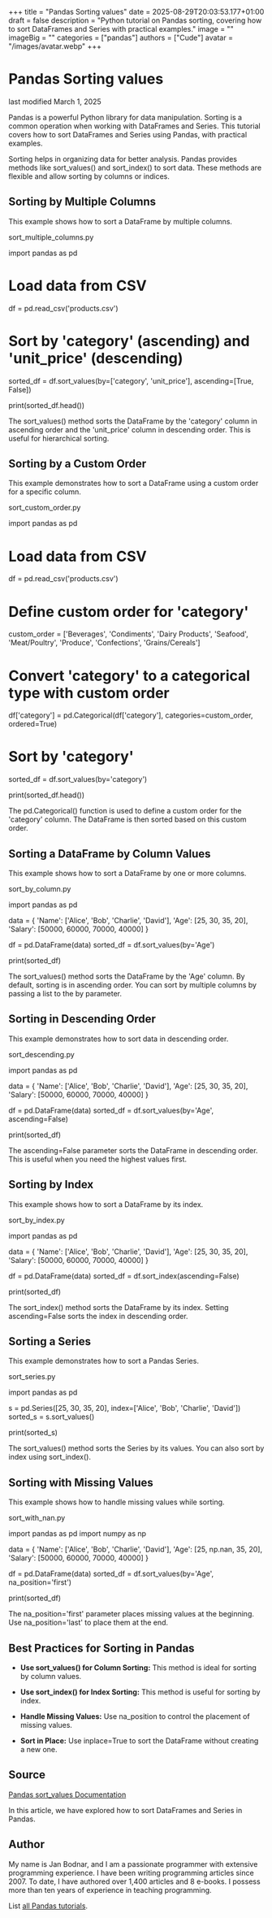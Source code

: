 +++
title = "Pandas Sorting values"
date = 2025-08-29T20:03:53.177+01:00
draft = false
description = "Python tutorial on Pandas sorting, covering how to sort DataFrames and Series with practical examples."
image = ""
imageBig = ""
categories = ["pandas"]
authors = ["Cude"]
avatar = "/images/avatar.webp"
+++

# Pandas Sorting values

last modified March 1, 2025

Pandas is a powerful Python library for data manipulation. Sorting is a common
operation when working with DataFrames and Series. This tutorial covers how to
sort DataFrames and Series using Pandas, with practical examples.

Sorting helps in organizing data for better analysis. Pandas provides methods
like sort_values() and sort_index() to sort data.
These methods are flexible and allow sorting by columns or indices.

## Sorting by Multiple Columns

This example shows how to sort a DataFrame by multiple columns.

sort_multiple_columns.py
  

import pandas as pd

# Load data from CSV
df = pd.read_csv('products.csv')

# Sort by 'category' (ascending) and 'unit_price' (descending)
sorted_df = df.sort_values(by=['category', 'unit_price'], ascending=[True, False])

print(sorted_df.head())

The sort_values() method sorts the DataFrame by the 'category'
column in ascending order and the 'unit_price' column in descending order. This
is useful for hierarchical sorting.

## Sorting by a Custom Order

This example demonstrates how to sort a DataFrame using a custom order for a
specific column.

sort_custom_order.py
  

import pandas as pd

# Load data from CSV
df = pd.read_csv('products.csv')

# Define custom order for 'category'
custom_order = ['Beverages', 'Condiments', 'Dairy Products', 'Seafood', 'Meat/Poultry', 'Produce', 'Confections', 'Grains/Cereals']

# Convert 'category' to a categorical type with custom order
df['category'] = pd.Categorical(df['category'], categories=custom_order, ordered=True)

# Sort by 'category'
sorted_df = df.sort_values(by='category')

print(sorted_df.head())

The pd.Categorical() function is used to define a custom order for
the 'category' column. The DataFrame is then sorted based on this custom order.

## Sorting a DataFrame by Column Values

This example shows how to sort a DataFrame by one or more columns.

sort_by_column.py
  

import pandas as pd

data = {
    'Name': ['Alice', 'Bob', 'Charlie', 'David'],
    'Age': [25, 30, 35, 20],
    'Salary': [50000, 60000, 70000, 40000]
}

df = pd.DataFrame(data)
sorted_df = df.sort_values(by='Age')

print(sorted_df)

The sort_values() method sorts the DataFrame by the 'Age' column.
By default, sorting is in ascending order. You can sort by multiple columns by
passing a list to the by parameter.

## Sorting in Descending Order

This example demonstrates how to sort data in descending order.

sort_descending.py
  

import pandas as pd

data = {
    'Name': ['Alice', 'Bob', 'Charlie', 'David'],
    'Age': [25, 30, 35, 20],
    'Salary': [50000, 60000, 70000, 40000]
}

df = pd.DataFrame(data)
sorted_df = df.sort_values(by='Age', ascending=False)

print(sorted_df)

The ascending=False parameter sorts the DataFrame in descending
order. This is useful when you need the highest values first.

## Sorting by Index

This example shows how to sort a DataFrame by its index.

sort_by_index.py
  

import pandas as pd

data = {
    'Name': ['Alice', 'Bob', 'Charlie', 'David'],
    'Age': [25, 30, 35, 20],
    'Salary': [50000, 60000, 70000, 40000]
}

df = pd.DataFrame(data)
sorted_df = df.sort_index(ascending=False)

print(sorted_df)

The sort_index() method sorts the DataFrame by its index. Setting
ascending=False sorts the index in descending order.

## Sorting a Series

This example demonstrates how to sort a Pandas Series.

sort_series.py
  

import pandas as pd

s = pd.Series([25, 30, 35, 20], index=['Alice', 'Bob', 'Charlie', 'David'])
sorted_s = s.sort_values()

print(sorted_s)

The sort_values() method sorts the Series by its values. You can
also sort by index using sort_index().

## Sorting with Missing Values

This example shows how to handle missing values while sorting.

sort_with_nan.py
  

import pandas as pd
import numpy as np

data = {
    'Name': ['Alice', 'Bob', 'Charlie', 'David'],
    'Age': [25, np.nan, 35, 20],
    'Salary': [50000, 60000, 70000, 40000]
}

df = pd.DataFrame(data)
sorted_df = df.sort_values(by='Age', na_position='first')

print(sorted_df)

The na_position='first' parameter places missing values at the
beginning. Use na_position='last' to place them at the end.

## Best Practices for Sorting in Pandas

- **Use sort_values() for Column Sorting:** This method is ideal for sorting by column values.

- **Use sort_index() for Index Sorting:** This method is useful for sorting by index.

- **Handle Missing Values:** Use na_position to control the placement of missing values.

- **Sort in Place:** Use inplace=True to sort the DataFrame without creating a new one.

## Source

[Pandas sort_values Documentation](https://pandas.pydata.org/pandas-docs/stable/reference/api/pandas.DataFrame.sort_values.html)

In this article, we have explored how to sort DataFrames and Series in Pandas.

## Author

My name is Jan Bodnar, and I am a passionate programmer with extensive
programming experience. I have been writing programming articles since 2007.
To date, I have authored over 1,400 articles and 8 e-books. I possess more
than ten years of experience in teaching programming.

List [all Pandas tutorials](/all/#pandas).